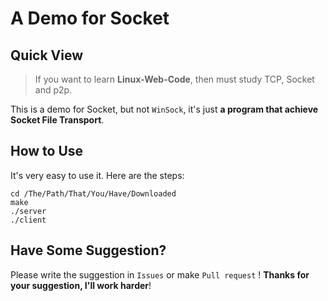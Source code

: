 # A Demo for Socket

## Quick View

> If you want to learn **Linux-Web-Code**, then must study TCP, Socket and p2p.

This is a demo for Socket, but not `WinSock`, it's just **a program that achieve Socket File Transport**.

## How to Use

It's very easy to use it. Here are the steps:

```centos
cd /The/Path/That/You/Have/Downloaded
make
./server
./client
```
## Have Some Suggestion?

Please write the suggestion in `Issues` or make `Pull request` ! **Thanks for your suggestion, I'll work harder**!
